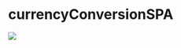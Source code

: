 # currencyConversionSPA
<a href="https://codeclimate.com/github/swous-sds/currencyConversionSPA/maintainability"><img src="https://api.codeclimate.com/v1/badges/53eb783a64fc11a32cae/maintainability" /></a>
